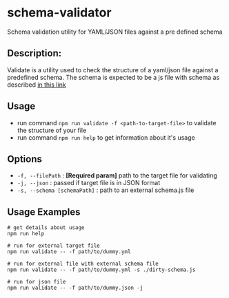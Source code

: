 # schema-validator
Schema validation utility for YAML/JSON files against a pre defined schema

## Description:

Validate is a utility used to check the structure of
a yaml/json file against a predefined schema. The schema is expected
to be a js file with schema as described [in this link](https://www.npmjs.com/package/schema-validator)

## Usage

- run command `npm run validate -f <path-to-target-file>` to validate the structure of your file
- run command `npm run help` to get information about it's usage

## Options

- `-f, --filePath` <filePath> : **[Required param]** path to the target file for validating
- `-j, --json`                : passed if target file is in JSON format
- `-s, --schema [schemaPath]` : path to an external schema.js file

## Usage Examples

```
# get details about usage
npm run help

# run for external target file
npm run validate -- -f path/to/dummy.yml

# run for external file with external schema file
npm run validate -- -f path/to/dummy.yml -s ./dirty-schema.js

# run for json file
npm run validate -- -f path/to/dummy.json -j

```